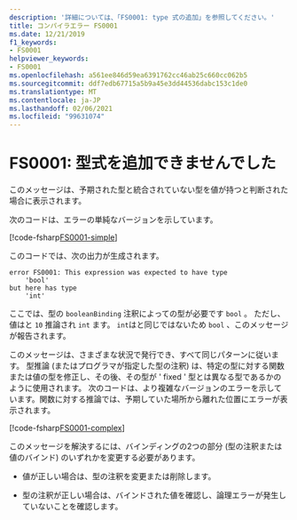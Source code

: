 ```yaml
---
description: '詳細については、「FS0001: type 式の追加」を参照してください。'
title: コンパイラエラー FS0001
ms.date: 12/21/2019
f1_keywords:
- FS0001
helpviewer_keywords:
- FS0001
ms.openlocfilehash: a561ee846d59ea6391762cc46ab25c660cc062b5
ms.sourcegitcommit: ddf7edb67715a5b9a45e3dd44536dabc153c1de0
ms.translationtype: MT
ms.contentlocale: ja-JP
ms.lasthandoff: 02/06/2021
ms.locfileid: "99631074"
---
```

# <a name="fs0001-error-from-adding-type-equation"></a>FS0001: 型式を追加できませんでした

このメッセージは、予期された型と統合されていない型を値が持つと判断された場合に表示されます。

次のコードは、エラーの単純なバージョンを示しています。

[!code-fsharp[FS0001-simple](~/samples/snippets/fsharp/compiler-messages/fs0001.fsx#L2)]

このコードでは、次の出力が生成されます。

```text
error FS0001: This expression was expected to have type
    'bool'
but here has type
    'int'
```

ここでは、型の `booleanBinding` 注釈によっての型が必要です `bool` 。 ただし、値はと `10` 推論され `int` ます。 `int`はと同じではないため `bool` 、このメッセージが報告されます。

このメッセージは、さまざまな状況で発行でき、すべて同じパターンに従います。 型推論 (またはプログラマが指定した型の注釈) は、特定の型に対する関数または値の型を修正し、その後、その型が ' fixed ' 型とは異なる型であるかのように使用されます。  次のコードは、より複雑なバージョンのエラーを示しています。関数に対する推論では、予期していた場所から離れた位置にエラーが表示されます。

[!code-fsharp[FS0001-complex](~/samples/snippets/fsharp/compiler-messages/fs0001.fsx#L5-L26)]

このメッセージを解決するには、バインディングの2つの部分 (型の注釈または値のバインド) のいずれかを変更する必要があります。

- 値が正しい場合は、型の注釈を変更または削除します。

- 型の注釈が正しい場合は、バインドされた値を確認し、論理エラーが発生していないことを確認します。
